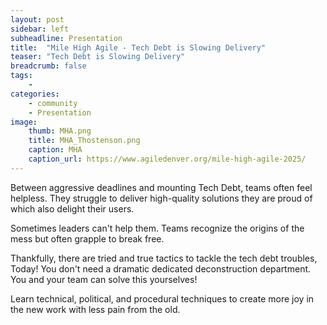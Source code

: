 ```yaml
---
layout: post
sidebar: left
subheadline: Presentation
title:  "Mile High Agile - Tech Debt is Slowing Delivery"
teaser: "Tech Debt is Slowing Delivery"
breadcrumb: false
tags:
    - 
categories:
    - community
    - Presentation
image:
    thumb: MHA.png
    title: MHA_Thostenson.png
    caption: MHA
    caption_url: https://www.agiledenver.org/mile-high-agile-2025/
---
```

Between aggressive deadlines and mounting Tech Debt, teams often feel helpless. They struggle to deliver high-quality solutions they are proud of which also delight their users.

Sometimes leaders can't help them.
Teams recognize the origins of the mess but often grapple to break free.

Thankfully, there are tried and true tactics to tackle the tech debt troubles, Today! You don't need a dramatic dedicated deconstruction department. You and your team can solve this yourselves!

Learn technical, political, and procedural techniques to create more joy in the new work with less pain from the old.
